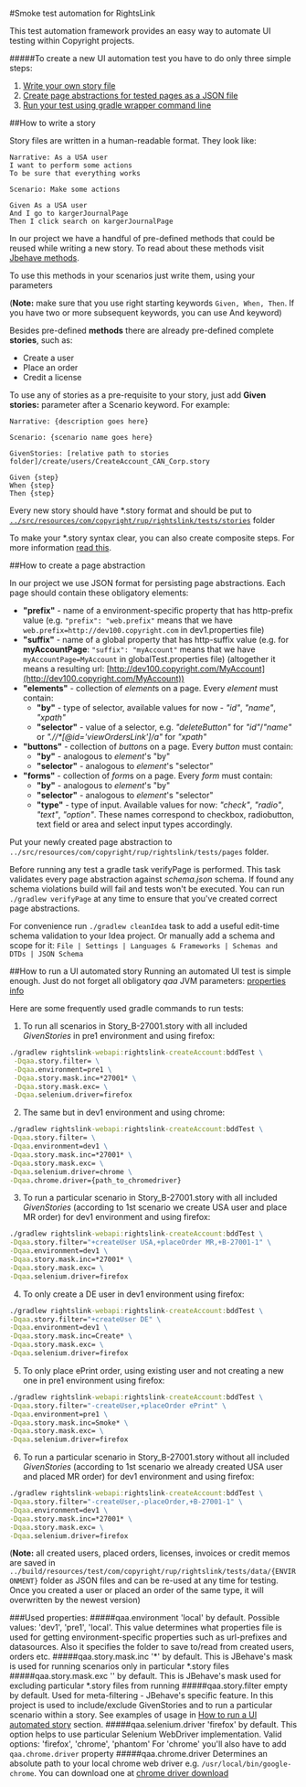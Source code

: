 #Smoke test automation for RightsLink

This test automation framework provides an easy way to automate UI testing within Copyright projects.

#####To create a new UI automation test you have to do only three simple steps:

1. [Write your own story file](#write-story)
2. [Create page abstractions for tested pages as a JSON file](#create-page)
3. [Run your test using gradle wrapper command line](#run-story)

##<a name="write-story"></a>How to write a story

Story files are written in a human-readable format. They look like:

```
Narrative: As a USA user
I want to perform some actions
To be sure that everything works

Scenario: Make some actions 

Given As a USA user
And I go to kargerJournalPage
Then I click search on kargerJournalPage
```

In our project we have a handful of pre-defined methods that could be reused while writing a new story. To read about these methods visit [Jbehave methods](src/main/java/com/epam/brest/course2015/social/service/README.md).<p>
To use this methods in your scenarios just write them, using your parameters<p>
(**Note:** make sure that you use right starting keywords `Given, When, Then`. If you have two or more subsequent keywords, you can use And keyword)

Besides pre-defined **methods** there are already pre-defined complete **stories**, such as:
- Create a user
- Place an order
- Credit a license

To use any of stories as a pre-requisite to your story, just add **Given stories:** parameter after a Scenario keyword. For example:

```
Narrative: {description goes here}

Scenario: {scenario name goes here}

GivenStories: [relative path to stories folder]/create/users/CreateAccount_CAN_Corp.story

Given {step}
When {step}
Then {step}

```

Every new story should have *.story format and should be put to [`../src/resources/com/copyright/rup/rightslink/tests/stories`](src/resources/com/copyright/rup/rightslink/tests/stories) folder

To make your *.story syntax clear, you can also create composite steps. For more information [read this](src/test/groovy/com/copyright/rup/rightslink/tests/steps/specific/README.md).

##<a name="create-page"></a>How to create a page abstraction

In our project we use JSON format for persisting page abstractions. Each page should contain these obligatory elements:
- **"prefix"** - name of a environment-specific property that has http-prefix value (e.g. `"prefix": "web.prefix"` means that we have `web.prefix=http://dev100.copyright.com` in dev1.properties file)
- **"suffix"** - name of a global property that has http-suffix value (e.g. for **myAccountPage**: `"suffix": "myAccount"` means that we have `myAccountPage=MyAccount` in globalTest.properties file) (altogether it means a resulting url: [http://dev100.copyright.com/MyAccount](http://dev100.copyright.com/MyAccount))
- **"elements"** - collection of *element*s on a page. Every *element* must contain:
  - **"by"** - type of selector, available values for now - *"id"*, *"name"*, *"xpath"*
  - **"selector"** - value of a selector, e.g. *"deleteButton"* for *"id"*/*"name"* or *".//\*\[@id='viewOrdersLink']/a"* for *"xpath"*
- <a name="buttons-collection"></a>**"buttons"** - collection of *button*s on a page. Every *button* must contain:
  - **"by"** - analogous to *element*'s "by"
  - **"selector"** - analogous to *element*'s "selector"
- **"forms"** - collection of *form*s on a page. Every *form* must contain:
  - **"by"** - analogous to *element*'s "by"
  - **"selector"** - analogous to *element*'s "selector"
  - **"type"** - type of input. Available values for now: *"check"*, *"radio"*, *"text"*, *"option"*. These names correspond to checkbox, radiobutton, text field or area and select input types accordingly.
  
Put your newly created page abstraction to `../src/resources/com/copyright/rup/rightslink/tests/pages` folder.
  
Before running any test a gradle task verifyPage is performed. This task validates every page abstraction against *schema.json* schema. If found any schema violations build will fail and tests won't be executed. You can run `./gradlew verifyPage` at any time to ensure that you've created correct page abstractions.

For convenience run `./gradlew cleanIdea` task to add a useful edit-time schema validation to your Idea project. Or manually add a schema and scope for it:
`File | Settings | Languages & Frameworks | Schemas and DTDs | JSON Schema`


##<a name="run-story"></a>How to run a UI automated story 
Running an automated UI test is simple enough. Just do not forget all obligatory *qaa* JVM parameters: [properties info](#used-properties) 

Here are some frequently used gradle commands to run tests:

1. To run all scenarios in Story_B-27001.story with all included *GivenStories* in pre1 environment and using firefox:

```cmd
./gradlew rightslink-webapi:rightslink-createAccount:bddTest \
 -Dqaa.story.filter= \
 -Dqaa.environment=pre1 \
 -Dqaa.story.mask.inc=*27001* \
 -Dqaa.story.mask.exc= \
 -Dqaa.selenium.driver=firefox
  ```
2. The same but in dev1 environment and using chrome:
```cmd
./gradlew rightslink-webapi:rightslink-createAccount:bddTest \
-Dqaa.story.filter= \
-Dqaa.environment=dev1 \
-Dqaa.story.mask.inc=*27001* \
-Dqaa.story.mask.exc= \
-Dqaa.selenium.driver=chrome \
-Dqaa.chrome.driver={path_to_chromedriver}
```

3. To run a particular scenario in Story_B-27001.story with all included *GivenStories* (according to 1st scenario we create USA user and place MR order) for dev1 environment and using firefox:
```cmd
./gradlew rightslink-webapi:rightslink-createAccount:bddTest \
-Dqaa.story.filter="+createUser USA,+placeOrder MR,+B-27001-1" \
-Dqaa.environment=dev1 \
-Dqaa.story.mask.inc=*27001* \
-Dqaa.story.mask.exc= \
-Dqaa.selenium.driver=firefox
```

4. To only create a DE user in dev1 environment using firefox:
```cmd
./gradlew rightslink-webapi:rightslink-createAccount:bddTest \
-Dqaa.story.filter="+createUser DE" \
-Dqaa.environment=dev1 \
-Dqaa.story.mask.inc=Create* \
-Dqaa.story.mask.exc= \
-Dqaa.selenium.driver=firefox 
```

5. To only place ePrint order, using existing user and not creating a new one in pre1 environment using firefox:
```cmd
./gradlew rightslink-webapi:rightslink-createAccount:bddTest \
-Dqaa.story.filter="-createUser,+placeOrder ePrint" \
-Dqaa.environment=pre1 \
-Dqaa.story.mask.inc=Smoke* \
-Dqaa.story.mask.exc= \
-Dqaa.selenium.driver=firefox 
```

6. To run a particular scenario in Story_B-27001.story without all included *GivenStories* (according to 1st scenario we already created USA user and placed MR order) for dev1 environment and using firefox:
```cmd
./gradlew rightslink-webapi:rightslink-createAccount:bddTest \
-Dqaa.story.filter="-createUser,-placeOrder,+B-27001-1" \
-Dqaa.environment=dev1 \
-Dqaa.story.mask.inc=*27001* \
-Dqaa.story.mask.exc= \
-Dqaa.selenium.driver=firefox
```

(**Note:** all created users, placed orders, licenses, invoices or credit memos are saved in `../build/resources/test/com/copyright/rup/rightslink/tests/data/{ENVIRONMENT}` folder as JSON files and can be re-used at any time for testing. Once you created a user or placed an order of the same type, it will overwritten by the newest version)

###<a name="used-properties"></a>Used properties:
#####qaa.environment
'local' by default. Possible values: 'dev1', 'pre1', 'local'. This value determines what properties file is used for getting environment-specific properties such as url-prefixes and datasources. Also it specifies the folder to save to/read from created users, orders etc. 
#####qaa.story.mask.inc
 '*' by default. This is JBehave's mask is used for running scenarios only in particular *.story files
#####qaa.story.mask.exc
 '' by default. This is JBehave's mask used for excluding particular *.story files from running
#####qaa.story.filter
 empty by default. Used for meta-filtering - JBehave's specific feature. In this project is used to include/exclude GivenStories and to run a particular scenario within a story. See examples of usage in [How to run a UI automated story](#run-story) section.
#####qaa.selenium.driver
 'firefox' by default. This option helps to use particular Selenium WebDriver implementation. Valid options: 'firefox', 'chrome', 'phantom'
 For 'chrome' you'll also have to add `qaa.chrome.driver` property
#####qaa.chrome.driver
 Determines an absolute path to your local chrome web driver e.g. `/usr/local/bin/google-chrome`. You can download one at [chrome driver download](https://sites.google.com/a/chromium.org/chromedriver/downloads)